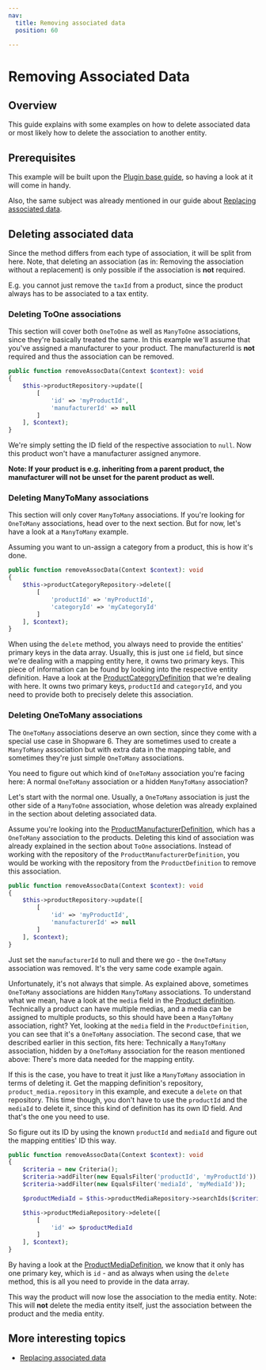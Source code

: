 ```yaml
---
nav:
  title: Removing associated data
  position: 60

---
```


# Removing Associated Data

## Overview

This guide explains with some examples on how to delete associated data or most likely how to delete the association to another entity.

## Prerequisites

This example will be built upon the [Plugin base guide](../../plugin-base-guide), so having a look at it will come in handy.

Also, the same subject was already mentioned in our guide about [Replacing associated data](replacing-associated-data).

## Deleting associated data

Since the method differs from each type of association, it will be split from here.
Note, that deleting an association \(as in: Removing the association without a replacement\) is only possible if the association is **not** required.

E.g. you cannot just remove the `taxId` from a product, since the product always has to be associated to a tax entity.

### Deleting ToOne associations

This section will cover both `OneToOne` as well as `ManyToOne` associations, since they're basically treated the same.
In this example we'll assume that you've assigned a manufacturer to your product.
The manufacturerId is **not** required and thus the association can be removed.

```php
public function removeAssocData(Context $context): void
{
    $this->productRepository->update([
        [
            'id' => 'myProductId',
            'manufacturerId' => null
        ]
    ], $context);
}
```

We're simply setting the ID field of the respective association to `null`.
Now this product won't have a manufacturer assigned anymore.

**Note: If your product is e.g. inheriting from a parent product, the manufacturer will not be unset for the parent product as well.**

### Deleting ManyToMany associations

This section will only cover `ManyToMany` associations.
If you're looking for `OneToMany` associations, head over to the next section. But for now, let's have a look at a `ManyToMany` example.

Assuming you want to un-assign a category from a product, this is how it's done.

```php
public function removeAssocData(Context $context): void
{
    $this->productCategoryRepository->delete([
        [
            'productId' => 'myProductId',
            'categoryId' => 'myCategoryId'
        ]
    ], $context);
}
```

When using the `delete` method, you always need to provide the entities' primary keys in the data array.
Usually, this is just one `id` field, but since we're dealing with a mapping entity here, it owns two primary keys.
This piece of information can be found by looking into the respective entity definition.
Have a look at the [ProductCategoryDefinition](https://github.com/shopware/platform/blob/v6.3.4.1/src/Core/Content/Product/Aggregate/ProductCategory/ProductCategoryDefinition.php#L37-L41) that we're dealing with here.
It owns two primary keys, `productId` and `categoryId`, and you need to provide both to precisely delete this association.

### Deleting OneToMany associations

The `OneToMany` associations deserve an own section, since they come with a special use case in Shopware 6.
They are sometimes used to create a `ManyToMany` association but with extra data in the mapping table, and sometimes they're just simple `OneToMany` associations.

You need to figure out which kind of `OneToMany` association you're facing here: A normal `OneToMany` association or a hidden `ManyToMany` association?

Let's start with the normal one. Usually, a `OneToMany` association is just the other side of a `ManyToOne` association, whose deletion was already explained in the section about deleting associated data.

Assume you're looking into the [ProductManufacturerDefinition](https://github.com/shopware/platform/blob/trunk/src/Core/Content/Product/Aggregate/ProductManufacturer/ProductManufacturerDefinition.php), which has a `OneToMany` association to the products.
Deleting this kind of association was already explained in the section about `ToOne` associations.
Instead of working with the repository of the `ProductManufacturerDefinition`, you would be working with the repository from the `ProductDefinition` to remove this association.

```php
public function removeAssocData(Context $context): void
{
    $this->productRepository->update([
        [
            'id' => 'myProductId',
            'manufacturerId' => null
        ]
    ], $context);
}
```

Just set the `manufacturerId` to null and there we go - the `OneToMany` association was removed.
It's the very same code example again.

Unfortunately, it's not always that simple.
As explained above, sometimes `OneToMany` associations are hidden `ManyToMany` associations.
To understand what we mean, have a look at the `media` field in the [Product definition](https://github.com/shopware/platform/blob/v6.3.4.0/src/Core/Content/Product/ProductDefinition.php#L210-L211).
Technically a product can have multiple medias, and a media can be assigned to multiple products, so this should have been a `ManyToMany` association, right?
Yet, looking at the `media` field in the `ProductDefinition`, you can see that it's a `OneToMany` association.
The second case, that we described earlier in this section, fits here: Technically a `ManyToMany` association, hidden by a `OneToMany` association for the reason mentioned above: There's more data needed for the mapping entity.

If this is the case, you have to treat it just like a `ManyToMany` association in terms of deleting it.
Get the mapping definition's repository, `product_media.repository` in this example, and execute a `delete` on that repository.
This time though, you don't have to use the `productId` and the `mediaId` to delete it, since this kind of definition has its own ID field.
And that's the one you need to use.

So figure out its ID by using the known `productId` and `mediaId` and figure out the mapping entities' ID this way.

```php
public function removeAssocData(Context $context): void
{
    $criteria = new Criteria();
    $criteria->addFilter(new EqualsFilter('productId', 'myProductId'));
    $criteria->addFilter(new EqualsFilter('mediaId', 'myMediaId'));

    $productMediaId = $this->productMediaRepository->searchIds($criteria, $context)->firstId();

    $this->productMediaRepository->delete([
        [
            'id' => $productMediaId
        ]
    ], $context);
}
```

By having a look at the [ProductMediaDefinition](https://github.com/shopware/platform/blob/v6.3.4.1/src/Core/Content/Product/Aggregate/ProductMedia/ProductMediaDefinition.php), we know that it only has one primary key, which is `id` - and as always when using the `delete` method, this is all you need to provide in the data array.

This way the product will now lose the association to the media entity.
Note: This will **not** delete the media entity itself, just the association between the product and the media entity.

## More interesting topics

* [Replacing associated data](replacing-associated-data)
